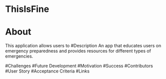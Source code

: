 # ThisIsFine

# About

This application allows users to
#Description
An app that educates users on emergency preparedness and provides resources for different types of emergencies.

#Challenges
#Future Development
#Motivation
#Success
#Contributors
#User Story
#Acceptance Criteria
#Links
